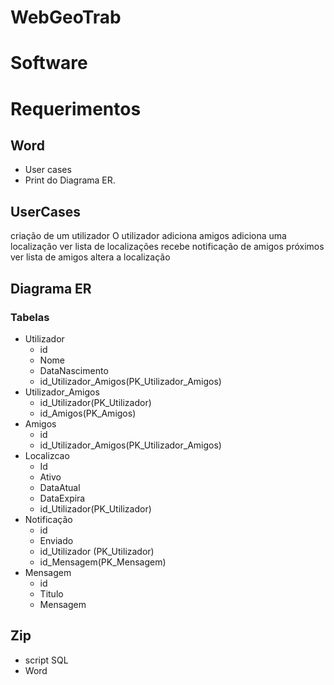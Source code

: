 # WebGeoTrab

# Software

# Requerimentos 
## Word 
- User cases
- Print do Diagrama ER.
## UserCases
criação de um utilizador 
O utilizador adiciona amigos
adiciona uma localização 
ver lista de localizações 
recebe notificação de amigos próximos 
ver lista de amigos 
altera a localização 
## Diagrama ER
### Tabelas 
- Utilizador
  - id
  - Nome
  - DataNascimento
  - id_Utilizador_Amigos(PK_Utilizador_Amigos)
- Utilizador_Amigos
  - id_Utilizador(PK_Utilizador)
  - id_Amigos(PK_Amigos)
- Amigos
  - id
  - id_Utilizador_Amigos(PK_Utilizador_Amigos)
- Localizcao
  - Id
  - Ativo
  - DataAtual
  - DataExpira
  - id_Utilizador(PK_Utilizador)
- Notificação
  - id 
  - Enviado
  - id_Utilizador (PK_Utilizador)
  - id_Mensagem(PK_Mensagem)
- Mensagem
  - id
  - Titulo
  - Mensagem
## Zip 
- script SQL
- Word   
